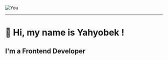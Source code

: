 ![You](https://github.com/user-attachments/assets/9d375f17-e493-4ced-9219-a6edcbfe167d)

---
# 👋 Hi, my name is Yahyobek !
## I'm a Frontend Developer
